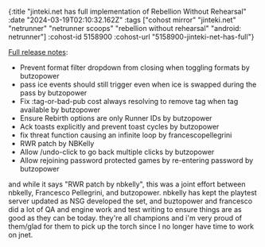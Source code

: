 {:title "jinteki.net has full implementation of Rebellion Without Rehearsal"
 :date "2024-03-19T02:10:32.162Z"
 :tags ["cohost mirror" "jinteki.net" "netrunner" "netrunner scoops" "rebellion without rehearsal" "android: netrunner"]
 :cohost-id 5158900
 :cohost-url "5158900-jinteki-net-has-full"}

[Full release notes](https://github.com/mtgred/netrunner/releases/tag/123):
- Prevent format filter dropdown from closing when toggling formats by butzopower
- pass ice events should still trigger even when ice is swapped during the pass by butzopower
- Fix :tag-or-bad-pub cost always resolving to remove tag when tag available by butzopower
- Ensure Rebirth options are only Runner IDs by butzopower
- Ack toasts explicitly and prevent toast cycles by butzopower
- fix threat function causing an infinite loop by francescopellegrini 
- RWR patch by NBKelly
- Allow /undo-click to go back multiple clicks by butzopower
- Allow rejoining password protected games by re-entering password by butzopower

and while it says "RWR patch by nbkelly", this was a joint effort between nbkelly, Francesco Pellegrini, and butzopower. nbkelly has kept the playtest server updated as NSG developed the set, and buztopower and francesco did a lot of QA and engine work and test writing to ensure things are as good as they can be today. they're all champions and i'm very proud of them/glad for them to pick up the torch since I no longer have time to work on jnet.